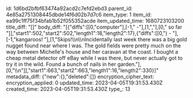 id: 1d6bd2bfbf63474a92acd2c7efd2ebd3
parent_id: 4e85a2751308445dbde14f6d02b7d7c6
item_type: 1
item_id: ea99c1ff75f34bfab1b52f055352acde
item_updated_time: 1680723103200
title_diff: "[]"
body_diff: "[{\"diffs\":[[0,\"computer\"],[-1,\" -\"],[1,\",\"],[0,\" so far \"]],\"start1\":502,\"start2\":502,\"length1\":18,\"length2\":17},{\"diffs\":[[0,\") - \"],[-1,\"kangaroos! \"],[1,\"Skips!\\\n\\\nIncidentally last week there was a big gold nugget found near where I was. The gold fields were pretty much on the way between Michelle's house and her caravan at the coast. I bought a cheap metal detector off eBay while I was there, but never actually got to try it in the wild. Found a bunch of nails in her garden.\"],[0,\"\\\n\"]],\"start1\":663,\"start2\":663,\"length1\":16,\"length2\":330}]"
metadata_diff: {"new":{},"deleted":[]}
encryption_cipher_text: 
encryption_applied: 0
updated_time: 2023-04-05T19:31:53.430Z
created_time: 2023-04-05T19:31:53.430Z
type_: 13